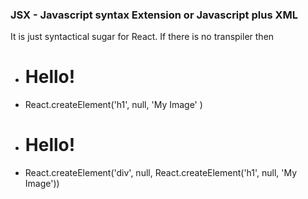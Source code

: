 ### JSX - Javascript syntax Extension or Javascript plus XML

It is just syntactical sugar for React. If there is no transpiler then

- <h1>Hello!</h1>
- React.createElement('h1', null, 'My Image' )

- <Div>
  <h1>Hello!</h1> 
  </Div>
- React.createElement('div', null,
  React.createElement('h1', null, 'My Image'))
